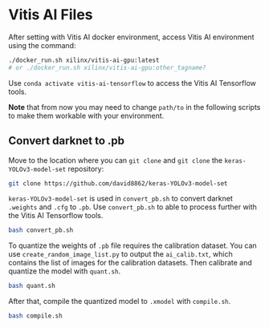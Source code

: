 # Vitis AI Files

After setting with Vitis AI docker environment, access Vitis AI environment using the command:

```bash
./docker_run.sh xilinx/vitis-ai-gpu:latest
# or ./docker_run.sh xilinx/vitis-ai-gpu:other_tagname?
```

Use `conda activate vitis-ai-tensorflow` to access the Vitis AI Tensorflow tools.

**Note** that from now you may need to change `path/to` in the following scripts to make them workable with your environment.

## Convert darknet to .pb

Move to the location where you can `git clone` and `git clone` the `keras-YOLOv3-model-set` repository:

```bash
git clone https://github.com/david8862/keras-YOLOv3-model-set
```

`keras-YOLOv3-model-set` is used in `convert_pb.sh` to convert darknet `.weights` and `.cfg` to `.pb`. Use `convert_pb.sh` to able to process further with the Vitis AI Tensorflow tools.

```bash
bash convert_pb.sh
```

To quantize the weights of `.pb` file requires the calibration dataset. You can use `create_random_image_list.py` to output the `ai_calib.txt`, which contains the list of images for the calibration datasets. Then calibrate and quantize the model with `quant.sh`.

```bash
bash quant.sh
```

After that, compile the quantized model to `.xmodel` with `compile.sh`.

```bash
bash compile.sh
```
